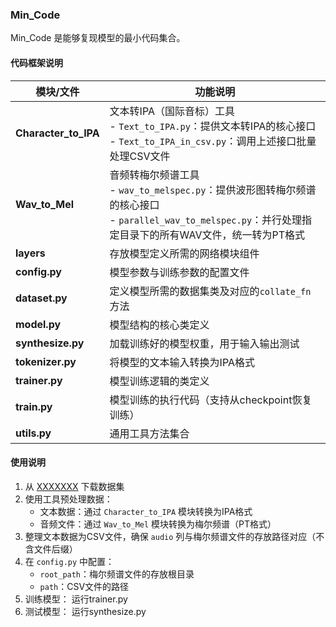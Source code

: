 ### Min_Code

Min_Code 是能够复现模型的最小代码集合。


#### 代码框架说明

| 模块/文件 | 功能说明 |
|-----------|----------|
| **Character_to_IPA** | 文本转IPA（国际音标）工具<br>- `Text_to_IPA.py`：提供文本转IPA的核心接口<br>- `Text_to_IPA_in_csv.py`：调用上述接口批量处理CSV文件 |
| **Wav_to_Mel** | 音频转梅尔频谱工具<br>- `wav_to_melspec.py`：提供波形图转梅尔频谱的核心接口<br>- `parallel_wav_to_melspec.py`：并行处理指定目录下的所有WAV文件，统一转为PT格式 |
| **layers** | 存放模型定义所需的网络模块组件 |
| **config.py** | 模型参数与训练参数的配置文件 |
| **dataset.py** | 定义模型所需的数据集类及对应的`collate_fn`方法 |
| **model.py** | 模型结构的核心类定义 |
| **synthesize.py** | 加载训练好的模型权重，用于输入输出测试 |
| **tokenizer.py** | 将模型的文本输入转换为IPA格式 |
| **trainer.py** | 模型训练逻辑的类定义 |
| **train.py** | 模型训练的执行代码（支持从checkpoint恢复训练） |
| **utils.py** | 通用工具方法集合 |


#### 使用说明

1. 从 [XXXXXXX](链接地址) 下载数据集
2. 使用工具预处理数据：
   - 文本数据：通过 `Character_to_IPA` 模块转换为IPA格式
   - 音频文件：通过 `Wav_to_Mel` 模块转换为梅尔频谱（PT格式）
3. 整理文本数据为CSV文件，确保 `audio` 列与梅尔频谱文件的存放路径对应（不含文件后缀）
4. 在 `config.py` 中配置：
   - `root_path`：梅尔频谱文件的存放根目录
   - `path`：CSV文件的路径
5. 训练模型：
   运行trainer.py
6. 测试模型：
   运行synthesize.py